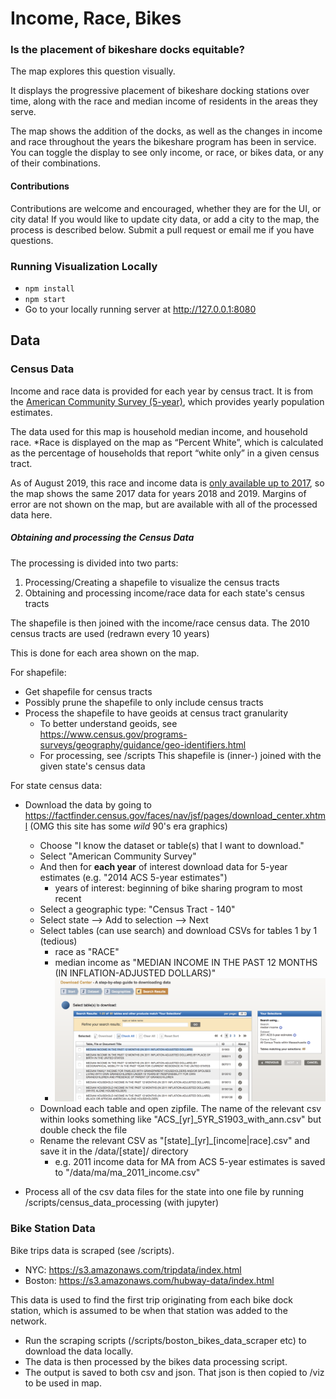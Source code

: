 # Income, Race, Bikes


### Is the placement of bikeshare docks equitable?

The map explores this question visually.

It displays the progressive placement of bikeshare docking stations over time, along with the race and median income of residents in the areas they serve.

The map shows the addition of the docks, as well as the changes in income and race throughout the years the bikeshare program has been in service.  You can toggle the display to see only income, or race, or bikes data, or any of their combinations.


#### Contributions

Contributions are welcome and encouraged, whether they are for the UI, or city data!  If you would like to update city data, or add a city to the map, the process is described below.  Submit a pull request or email me if you have questions.


### Running Visualization Locally

- `npm install`
- `npm start`
- Go to your locally running server at http://127.0.0.1:8080



## Data


### Census Data


Income and race data is provided for each year by census tract.  It is from the [American Community Survey (5-year)](https://www.census.gov/programs-surveys/acs/guidance/estimates.html), which provides yearly population estimates.

The data used for this map is household median income, and household race.
*Race is displayed on the map as “Percent White”, which is calculated as the percentage of households that report “white only” in a given census tract.

As of August 2019, this race and income data is [only available up to 2017](https://www.census.gov/programs-surveys/acs/news/data-releases/2018/release.html), so the map shows the same 2017 data for years 2018 and 2019.
Margins of error are not shown on the map, but are available with all of the processed data here.


##### Obtaining and processing the Census Data


The processing is divided into two parts:
1. Processing/Creating a shapefile to visualize the census tracts
2. Obtaining and processing income/race data for each state's census tracts

The shapefile is then joined with the income/race census data.
The 2010 census tracts are used (redrawn every 10 years)

This is done for each area shown on the map.

For shapefile:
- Get shapefile for census tracts
- Possibly prune the shapefile to only include census tracts
- Process the shapefile to have geoids at census tract granularity
	- To better understand geoids, see https://www.census.gov/programs-surveys/geography/guidance/geo-identifiers.html
	- For processing, see /scripts
This shapefile is (inner-) joined with the given state's census data


For state census data:
- Download the data by going to https://factfinder.census.gov/faces/nav/jsf/pages/download_center.xhtml (OMG this site has some *wild* 90's era graphics)
	- Choose "I know the dataset or table(s) that I want to download."
	- Select "American Community Survey"
	- And then for __each year__ of interest download data for 5-year estimates (e.g. "2014 ACS 5-year estimates")
		- years of interest: beginning of bike sharing program to most recent
	- Select a geographic type: "Census Tract - 140"
	- Select state --> Add to selection --> Next
	- Select tables (can use search) and download CSVs for tables 1 by 1 (tedious)
		- race as "RACE"
		- median income as "MEDIAN INCOME IN THE PAST 12 MONTHS (IN <year> INFLATION-ADJUSTED DOLLARS)"
		- <img src="./docs/using-factfinder-ma-income.png">
	- Download each table and open zipfile.  The name of the relevant csv within looks something like "ACS_[yr]_5YR_S1903_with_ann.csv" but double check the file
	- Rename the relevant CSV as "[state]\_[yr]\_[income|race].csv" and save it in the /data/[state]/ directory
		- e.g. 2011 income data for MA from ACS 5-year estimates is saved to "/data/ma/ma_2011_income.csv"

- Process all of the csv data files for the state into one file by running /scripts/census_data_processing (with jupyter)



### Bike Station Data


Bike trips data is scraped (see /scripts).
- NYC: https://s3.amazonaws.com/tripdata/index.html
- Boston: https://s3.amazonaws.com/hubway-data/index.html


This data is used to find the first trip originating from each bike dock station, which is assumed to be when that station was added to the network.

- Run the scraping scripts (/scripts/boston_bikes_data_scraper etc) to download the data locally.
- The data is then processed by the bikes data processing script.
- The output is saved to both csv and json.  That json is then copied to /viz to be used in map.

